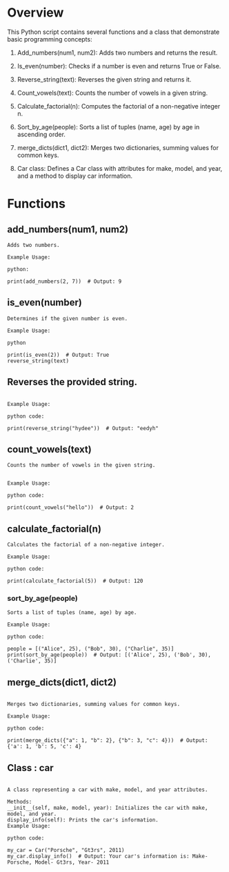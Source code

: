 # Overview
This Python script contains several functions and a class that demonstrate basic programming concepts:

1. Add_numbers(num1, num2): Adds two numbers and returns the result.

2. Is_even(number): Checks if a number is even and returns True or False.

3. Reverse_string(text): Reverses the given string and returns it.

4. Count_vowels(text): Counts the number of vowels in a given string.

5. Calculate_factorial(n): Computes the factorial of a non-negative integer n.

6. Sort_by_age(people): Sorts a list of tuples (name, age) by age in ascending order.

7. merge_dicts(dict1, dict2): Merges two dictionaries, summing values for common keys.

8. Car class: Defines a Car class with attributes for make, model, and year, and a method to display car information.

# Functions
## add_numbers(num1, num2)
```
Adds two numbers.

Example Usage:

python:

print(add_numbers(2, 7))  # Output: 9
```

## is_even(number)
```
Determines if the given number is even.

Example Usage:

python

print(is_even(2))  # Output: True
reverse_string(text)
```
## Reverses the provided string.
```

Example Usage:

python code:

print(reverse_string("hydee"))  # Output: "eedyh"

```
## count_vowels(text)
```
Counts the number of vowels in the given string.


Example Usage:

python code:

print(count_vowels("hello"))  # Output: 2
```
## calculate_factorial(n)
```
Calculates the factorial of a non-negative integer.

Example Usage:

python code:

print(calculate_factorial(5))  # Output: 120
```

### sort_by_age(people)
```
Sorts a list of tuples (name, age) by age.

Example Usage:

python code:

people = [("Alice", 25), ("Bob", 30), ("Charlie", 35)]
print(sort_by_age(people))  # Output: [('Alice', 25), ('Bob', 30), ('Charlie', 35)]
```


## merge_dicts(dict1, dict2)
```

Merges two dictionaries, summing values for common keys.

Example Usage:

python code:

print(merge_dicts({"a": 1, "b": 2}, {"b": 3, "c": 4}))  # Output: {'a': 1, 'b': 5, 'c': 4}
```

## Class : car
```

A class representing a car with make, model, and year attributes.

Methods:
__init__(self, make, model, year): Initializes the car with make, model, and year.
display_info(self): Prints the car's information.
Example Usage:

python code:

my_car = Car("Porsche", "Gt3rs", 2011)
my_car.display_info()  # Output: Your car's information is: Make- Porsche, Model- Gt3rs, Year- 2011
```
